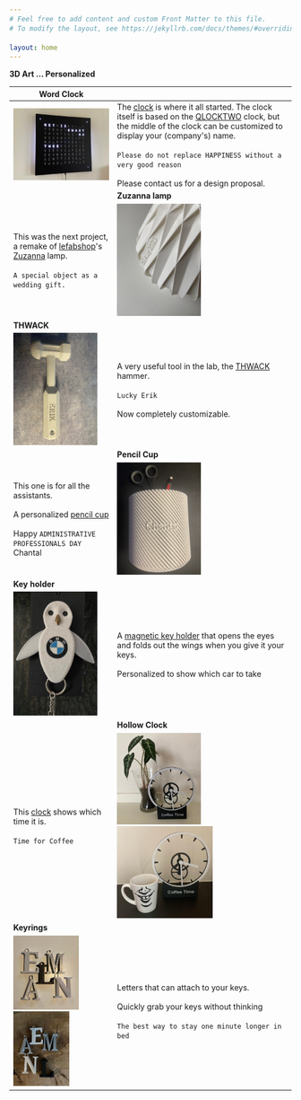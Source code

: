 ```yaml
---
# Feel free to add content and custom Front Matter to this file.
# To modify the layout, see https://jekyllrb.com/docs/themes/#overriding-theme-defaults

layout: home
---
```


**3D Art ... Personalized**

| Word Clock | |
| - | - |
| <img src="images/mat_zwart.jpg" width="300px"/> | The [clock](http://neowordclock.be/) is where it all started. The clock itself is based on the [QLOCKTWO](https://qlocktwo.com/) clock, but the middle of the clock can be customized to display your (company's) name. <br> <br>  `Please do not replace HAPPINESS without a very good reason` <br> <br> Please contact us for a design proposal. |
| | **Zuzanna lamp** |
| This was the next project, a remake of [lefabshop](https://www.thingiverse.com/lefabshop/designs)'s [Zuzanna](https://www.thingiverse.com/thing:730263) lamp. <br> <br> `A special object as a wedding gift.`  | <img src="images/suzanna/detail.jpeg" width="150px"/> | 
| **THWACK** ||
| <img src="images/thwack.jpeg" width="150px"/> | A very useful tool in the lab, the [THWACK](https://www.thingiverse.com/thing:34404) hammer. <br> <br> `Lucky Erik`<br> <br> Now completely customizable.  | 
||**Pencil Cup** |
| This one is for all the assistants. <br> <br> A personalized [pencil cup](https://www.printables.com/model/198024-tactile-spiral-vase-pen-cup) <br> <br> Happy `ADMINISTRATIVE PROFESSIONALS DAY` Chantal | <img src="images/cup.jpeg" width="150px"/> |
| **Key holder** ||
| <img src="images/keyring/open.jpg" width="150px"/> | A [magnetic key holder](https://www.printables.com/model/24220-magnetic-key-holder)  that opens the eyes and folds out the wings when you give it your keys. <br> <br> Personalized to show which car to take |
|| **Hollow Clock** |
| This [clock](https://www.thingiverse.com/thing:4768343) shows which time it is. <br> <br> `Time for Coffee` | <img src="images/hollow_clock_2.jpg" width="150px"/> <img src="images/hollow_clock_3.jpg" width="171px"/> |
| **Keyrings** | |
| <img src="images/letters_1.jpg" width="117px"/> <img src="images/letters_2.jpg" width="100px"> | Letters that can attach to your keys. <br> <br> Quickly grab your keys without thinking <br> <br> `The best way to stay one minute longer in bed` |


